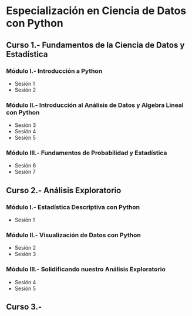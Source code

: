 # Especialización en Ciencia de Datos con Python

## Curso 1.- Fundamentos de la Ciencia de Datos y Estadística
### Módulo I.- Introducción a Python
- Sesión 1
- Sesión 2
### Módulo II.- Introducción al Análisis de Datos y  Algebra Lineal con Python
- Sesión 3
- Sesión 4
- Sesión 5
### Módulo III.- Fundamentos de Probabilidad y Estadística
- Sesión 6
- Sesión 7


## Curso 2.- Análisis Exploratorio
### Módulo I.- Estadística Descriptiva con Python
- Sesión 1
### Módulo II.- Visualización de Datos con Python
- Sesión 2
- Sesión 3
### Módulo III.- Solidificando nuestro Análisis Exploratorio
- Sesión 4
- Sesión 5

## Curso 3.- 
		
